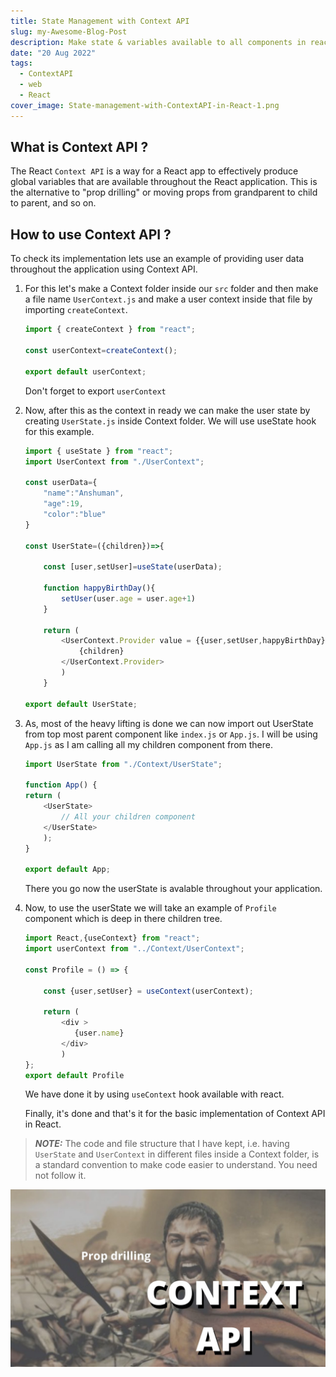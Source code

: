 ```yaml
---
title: State Management with Context API
slug: my-Awesome-Blog-Post
description: Make state & variables available to all components in react application without prop drilling
date: "20 Aug 2022"
tags:
  - ContextAPI
  - web
  - React
cover_image: State-management-with-ContextAPI-in-React-1.png
---
```


## What is Context API ?

    
The React `Context API` is a way for a React app to effectively produce global variables that are available throughout the React application. This is the alternative to "prop drilling" or moving props from grandparent to child to parent, and so on.





## How to use Context API ?

To check its implementation lets use an example of providing user data throughout the application using Context API.

1. For this let's make a Context folder inside our `src` folder and then make a file name `UserContext.js` and make a user context inside that file by importing `createContext`.
    
    ```javascript
    import { createContext } from "react";

    const userContext=createContext();

    export default userContext;
    ```

    Don't forget to export `userContext`



2. Now, after this as the context in ready we can make the user state by creating `UserState.js` inside Context folder.
    We will use useState hook for this example.


    ```javascript
    import { useState } from "react";
    import UserContext from "./UserContext";

    const userData={
        "name":"Anshuman",
        "age":19,
        "color":"blue"
    }

    const UserState=({children})=>{
    
        const [user,setUser]=useState(userData);

        function happyBirthDay(){
            setUser(user.age = user.age+1)
        }

        return (
            <UserContext.Provider value = {{user,setUser,happyBirthDay}}>
                {children}
            </UserContext.Provider>
            )
        }

    export default UserState;
    ```



3. As, most of the heavy lifting is done we can now import out UserState from top most parent component like `index.js` or `App.js`. I will be using `App.js` as I am calling all my children component from there.

    ```javascript
    import UserState from "./Context/UserState";

    function App() {
    return (
        <UserState>
            // All your children component
        </UserState>
        );
    }

    export default App;
    ```

    There you go now the userState is avalable throughout your application.


4. Now, to use the userState we will take an example of `Profile` component which is deep in there children tree.

    ```javascript
    import React,{useContext} from "react";
    import userContext from "../Context/UserContext";

    const Profile = () => {

        const {user,setUser} = useContext(userContext);
        
        return (
            <div >
               {user.name}
            </div>
            )
    };
    export default Profile
    ```

    We have done it by using `useContext` hook available with react.
    
    Finally, it's done and that's it for the basic implementation of Context API in React.



> **_NOTE:_**   The code and file structure that I have kept, i.e. having `UserState` and `UserContext` in different files inside a Context folder, is a standard convention to make code easier to understand. You need not follow it.




![Smash Prop drills](/blog-assets/State-management-with-ContextAPI-in-React-2.jpg "You just killed all Prop drillings")

